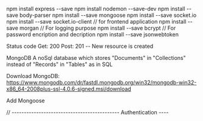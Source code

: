 npm install express --save
npm install nodemon --save-dev
npm install --save body-parser
npm install --save mongoose
npm install --save socket.io
npm install --save socket.io-client // for frontend application
npm install --save morgan   // For logging purpose
npm install --save bcrypt   // For password encription and decription
npm install --save jsonwebtoken


Status code
Get: 200
Post: 201 -- New resource is created


MongoDB
A noSql database which stores "Documents" in "Collections" instead of "Records" in "Tables" as in SQL

Download MongoDB: https://www.mongodb.com/dr/fastdl.mongodb.org/win32/mongodb-win32-x86_64-2008plus-ssl-4.0.6-signed.msi/download

Add Mongoose

// --------------------------------------------
Authentication ----



